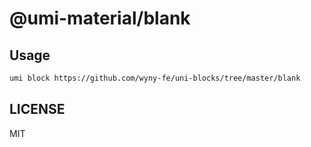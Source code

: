 # @umi-material/blank



## Usage

```sh
umi block https://github.com/wyny-fe/uni-blocks/tree/master/blank
```

## LICENSE

MIT
